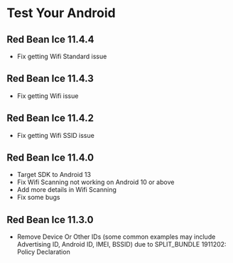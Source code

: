 # Test Your Android

## Red Bean Ice 11.4.4

- Fix getting Wifi Standard issue

## Red Bean Ice 11.4.3

- Fix getting Wifi issue

## Red Bean Ice 11.4.2

- Fix getting Wifi SSID issue

## Red Bean Ice 11.4.0

- Target SDK to Android 13
- Fix Wifi Scanning not working on Android 10 or above
- Add more details in Wifi Scanning
- Fix some bugs

## Red Bean Ice 11.3.0

- Remove Device Or Other IDs (some common examples may include Advertising ID, Android ID, IMEI,
  BSSID) due to SPLIT_BUNDLE 1911202: Policy Declaration
